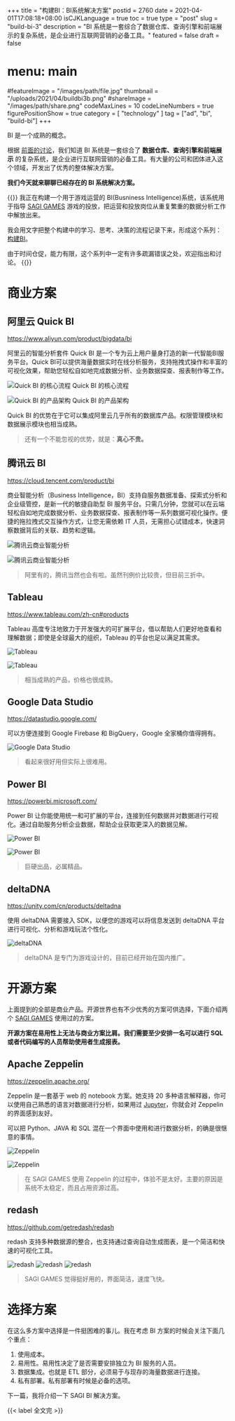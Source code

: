 +++
title = "构建BI：BI系统解决方案"
postid = 2760
date = 2021-04-01T17:08:18+08:00
isCJKLanguage = true
toc = true
type = "post"
slug = "build-bi-3"
description = "BI 系统是一套综合了数据仓库、查询引擎和前端展示的复杂系统，是企业进行互联网营销的必备工具。"
featured = false
draft = false
# menu: main
#featureImage = "/images/path/file.jpg"
thumbnail = "/uploads/2021/04/buildbi3b.png"
#shareImage = "/images/path/share.png"
codeMaxLines = 10
codeLineNumbers = true
figurePositionShow = true
category = [ "technology" ]
tag = ["ad", "bi", "build-bi"]
+++

BI 是一个成熟的概念。

根据 [前面的讨论](/tag/build-bi/)，我们知道 BI 系统是一套综合了 **数据仓库、查询引擎和前端展示** 的复杂系统，是企业进行互联网营销的必备工具。有大量的公司和团体进入这个领域，开发出了优秀的整体解决方案。

**我们今天就来聊聊已经存在的 BI 系统解决方案。**

<!--more-->

{{<alert>}}
我正在构建一个用于游戏运营的 BI(Busniness Intelligence)系统，该系统用于指导 [SAGI GAMES](/tag/sagiteam/) 游戏的投放，把运营和投放岗位从重复繁重的数据分析工作中解放出来。

我会用文字把整个构建中的学习、思考、决策的流程记录下来，形成这个系列： [构建BI](/tag/build-bi/)。

由于时间仓促，能力有限，这个系列中一定有许多疏漏错误之处，欢迎指出和讨论。
{{</alert>}}

# 商业方案

## 阿里云 Quick BI

https://www.aliyun.com/product/bigdata/bi

阿里云的智能分析套件 Quick BI 是一个专为云上用户量身打造的新一代智能BI服务平台。Quick BI可以提供海量数据实时在线分析服务，支持拖拽式操作和丰富的可视化效果，帮助您轻松自如地完成数据分析、业务数据探查、报表制作等工作。 

![Quick BI 的核心流程](/uploads/2021/04/buildbi3a.png)
Quick BI 的核心流程

![Quick BI 的产品架构](/uploads/2021/04/buildbi3b.png)
Quick BI 的产品架构

Quick BI 的优势在于它可以集成阿里云几乎所有的数据库产品。权限管理模块和数据展示模块也相当成熟。

> 还有一个不能忽视的优势，就是：**真心不贵。**

## 腾讯云 BI

https://cloud.tencent.com/product/bi

商业智能分析（Business Intelligence，BI）支持自服务数据准备、探索式分析和企业级管控，是新一代的敏捷自助型 BI 服务平台。只需几分钟，您就可以在云端轻松自如地完成数据分析、业务数据探查、报表制作等一系列数据可视化操作。便捷的拖拉拽式交互操作方式，让您无需依赖 IT 人员，无需担心试错成本，快速洞察数据背后的关联、趋势和逻辑。

![腾讯云商业智能分析](/uploads/2021/04/buildbi3c.png)

![腾讯云商业智能分析](/uploads/2021/04/buildbi3d.png)

> 阿里有的，腾讯当然也会有啦。虽然刊例价比较贵，但目前三折中。

## Tableau

https://www.tableau.com/zh-cn#products

Tableau 高度专注地致力于开发强大的可扩展平台，借以帮助人们更好地查看和理解数据；即使是全球最大的组织，Tableau 的平台也足以满足其需求。

![Tableau](/uploads/2021/04/buildbi3e.png)

![Tableau](/uploads/2021/04/buildbi3f.png)

> 相当成熟的产品，价格也很成熟。

## Google Data Studio

https://datastudio.google.com/

可以方便连接到 Google Firebase 和 BigQuery，Google 全家桶你值得拥有。

![Google Data Studio](/uploads/2021/04/buildbi3o.png)

> 看起来很好用但实际上很难用。

## Power BI

https://powerbi.microsoft.com/

Power BI 让你能使用统一和可扩展的平台，连接到任何数据并对数据进行可视化。通过自助服务分析企业数据，帮助企业获取更深入的数据见解。

![Power BI](/uploads/2021/04/buildbi3g.png)

![Power BI](/uploads/2021/04/buildbi3h.png)

> 巨硬出品，必属精品。

## deltaDNA

https://unity.com/cn/products/deltadna

使用 deltaDNA 需要接入 SDK，以便您的游戏可以将信息发送到 deltaDNA 平台进行可视化、分析和游戏玩法个性化。

![deltaDNA](/uploads/2021/04/buildbi3i.png)

> deltaDNA 是专门为游戏设计的，目前已经开始在国内推广。

# 开源方案

上面提到的全部是商业产品。开源世界也有不少优秀的方案可供选择，下面介绍两个 [SAGI GAMES](https://blog.zengrong.net/tag/sagiteam/) 使用过的方案。

**开源方案在易用性上无法与商业方案比肩。我们需要至少安排一名可以进行 SQL 或者代码编写的人员帮助使用者生成报表。**

## Apache Zeppelin

https://zeppelin.apache.org/

Zeppelin 是一套基于 web 的 notebook 方案。她支持 20 多种语言解释器，你可以使用自己熟悉的语言对数据进行分析，如果用过 [Jupyter](https://jupyter.org/)，你就会对  Zeppelin 的界面感到友好。

可以把 Python、JAVA 和 SQL 混在一个界面中使用和进行数据分析，的确是很惬意的事情。

![Zeppelin](/uploads/2021/04/buildbi3j.png)

![Zeppelin](/uploads/2021/04/buildbi3k.png)

> 在 SAGI GAMES 使用 Zeppelin 的过程中，体验不是太好。主要的原因是系统不太稳定，而且占用资源过高。
 
## redash

https://github.com/getredash/redash

redash 支持多种数据源的整合，也支持通过查询自动生成图表，是一个简洁和快速的可视化工具。

![redash](/uploads/2021/04/buildbi3l.png)
![redash](/uploads/2021/04/buildbi3m.png)
![redash](/uploads/2021/04/buildbi3n.png)

> SAGI GAMES 觉得挺好用的，界面简洁，速度飞快。

# 选择方案

在这么多方案中选择是一件挺困难的事儿。我在考虑 BI 方案的时候会关注下面几个重点：

1. 使用成本。
2. 易用性。易用性决定了是否需要安排独立为 BI 服务的人员。
3. 数据集成。也就是 ETL 部分，必须易于与现存的海量数据进行连接。
4. 私有部署。私有部署有时候是必备的选项。

下一篇，我将介绍一下 SAGI BI 解决方案。

{{< label 全文完 >}}